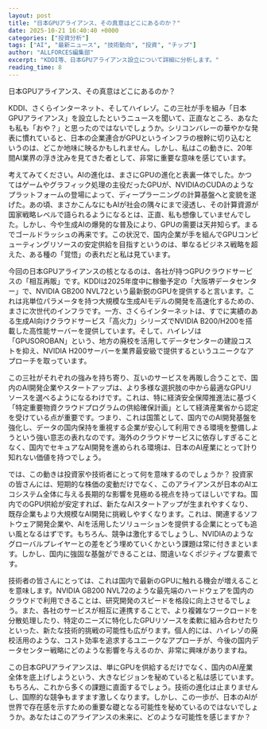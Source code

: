 ```yaml
---
layout: post
title: "日本GPUアライアンス、その真意はどこにあるのか？"
date: 2025-10-21 16:40:40 +0000
categories: ["投資分析"]
tags: ["AI", "最新ニュース", "技術動向", "投資", "チップ"]
author: "ALLFORCES編集部"
excerpt: "KDDI等、日本GPUアライアンス設立について詳細に分析します。"
reading_time: 8
---
```


日本GPUアライアンス、その真意はどこにあるのか？

KDDI、さくらインターネット、そしてハイレゾ。この三社が手を組み「日本GPUアライアンス」を設立したというニュースを聞いて、正直なところ、あなたも私も「おや？」と思ったのではないでしょうか。シリコンバレーの華やかな発表に慣れていると、日本の企業連合がGPUというインフラの根幹に切り込むというのは、どこか地味に映るかもしれません。しかし、私はこの動きに、20年間AI業界の浮き沈みを見てきた者として、非常に重要な意味を感じています。

考えてみてください。AIの進化は、まさにGPUの進化と表裏一体でした。かつてはゲームやグラフィック処理の主役だったGPUが、NVIDIAのCUDAのようなプラットフォームの登場によって、ディープラーニングの計算基盤へと変貌を遂げた。あの頃、まさかこんなにもAIが社会の隅々にまで浸透し、その計算資源が国家戦略レベルで語られるようになるとは、正直、私も想像していませんでした。しかし、今や生成AIの爆発的な普及により、GPUの需要は天井知らず。まるでゴールドラッシュの再来です。この状況で、国内企業が手を組んでGPUコンピューティングリソースの安定供給を目指すというのは、単なるビジネス戦略を超えた、ある種の「覚悟」の表れだと私は見ています。

今回の日本GPUアライアンスの核となるのは、各社が持つGPUクラウドサービスの「相互再販」です。KDDIは2025年度中に稼働予定の「大阪堺データセンター」で、NVIDIA GB200 NVL72という最新鋭のGPUを提供すると言います。これは兆単位パラメータを持つ大規模な生成AIモデルの開発を高速化するための、まさに次世代のインフラです。一方、さくらインターネットは、すでに実績のある生成AI向けクラウドサービス「高火力」シリーズでNVIDIA B200/H200を搭載した高性能サーバーを提供しています。そして、ハイレゾは「GPUSOROBAN」という、地方の廃校を活用してデータセンターの建設コストを抑え、NVIDIA H200サーバーを業界最安級で提供するというユニークなアプローチを取っています。

この三社がそれぞれの強みを持ち寄り、互いのサービスを再販し合うことで、国内のAI開発企業やスタートアップは、より多様な選択肢の中から最適なGPUリソースを選べるようになるわけです。これは、特に経済安全保障推進法に基づく「特定重要物資クラウドプログラムの供給確保計画」として経済産業省から認定を受けている点が重要です。つまり、これは国策として、国内でのAI開発基盤を強化し、データの国内保持を重視する企業が安心して利用できる環境を整備しようという強い意志の表れなのです。海外のクラウドサービスに依存しすぎることなく、国内でセキュアなAI開発を進められる環境は、日本のAI産業にとって計り知れない価値を持つでしょう。

では、この動きは投資家や技術者にとって何を意味するのでしょうか？ 投資家の皆さんには、短期的な株価の変動だけでなく、このアライアンスが日本のAIエコシステム全体に与える長期的な影響を見極める視点を持ってほしいですね。国内でのGPU供給が安定すれば、新たなAIスタートアップが生まれやすくなり、既存企業もより大規模なAI開発に挑戦しやすくなります。これは、関連するソフトウェア開発企業や、AIを活用したソリューションを提供する企業にとっても追い風となるはずです。もちろん、競争は激化するでしょうし、NVIDIAのようなグローバルプレイヤーとの差をどう埋めていくかという課題は常に付きまといます。しかし、国内に強固な基盤ができることは、間違いなくポジティブな要素です。

技術者の皆さんにとっては、これは国内で最新のGPUに触れる機会が増えることを意味します。NVIDIA GB200 NVL72のような最先端のハードウェアを国内のクラウドで利用できることは、研究開発のスピードを格段に向上させるでしょう。また、各社のサービスが相互に連携することで、より複雑なワークロードを分散処理したり、特定のニーズに特化したGPUリソースを柔軟に組み合わせたりといった、新たな技術的挑戦の可能性も広がります。個人的には、ハイレゾの廃校活用のような、コスト効率を追求するユニークなアプローチが、今後の国内データセンター戦略にどのような影響を与えるのか、非常に興味がありますね。

この日本GPUアライアンスは、単にGPUを供給するだけでなく、国内のAI産業全体を底上げしようという、大きなビジョンを秘めていると私は感じています。もちろん、これから多くの課題に直面するでしょう。技術の進化は止まりませんし、国際的な競争もますます激しくなります。しかし、この一歩が、日本のAIが世界で存在感を示すための重要な礎となる可能性を秘めているのではないでしょうか。あなたはこのアライアンスの未来に、どのような可能性を感じますか？

